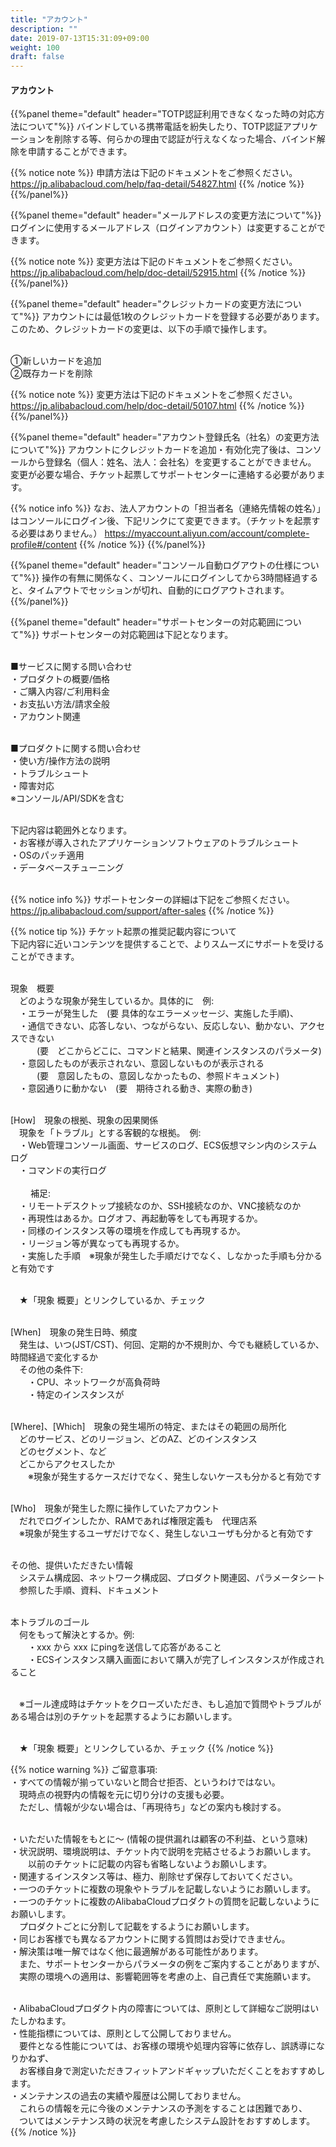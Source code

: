 ```yaml
---
title: "アカウント"
description: ""
date: 2019-07-13T15:31:09+09:00
weight: 100
draft: false
---
```


#### アカウント		
{{%panel theme="default" header="TOTP認証利用できなくなった時の対応方法について"%}}
バインドしている携帯電話を紛失したり、TOTP認証アプリケーションを削除する等、何らかの理由で認証が行えなくなった場合、バインド解除を申請することができます。

{{% notice note %}}
申請方法は下記のドキュメントをご参照ください。<br>
https://jp.alibabacloud.com/help/faq-detail/54827.html
{{% /notice %}}
{{%/panel%}}

{{%panel theme="default" header="メールアドレスの変更方法について"%}}
ログインに使用するメールアドレス（ログインアカウント）は変更することができます。

{{% notice note %}}
変更方法は下記のドキュメントをご参照ください。<br>
https://jp.alibabacloud.com/help/doc-detail/52915.html
{{% /notice %}}
{{%/panel%}}

{{%panel theme="default" header="クレジットカードの変更方法について"%}}
アカウントには最低1枚のクレジットカードを登録する必要があります。<br>
このため、クレジットカードの変更は、以下の手順で操作します。<br><br>

①新しいカードを追加<br>
②既存カードを削除

{{% notice note %}}
変更方法は下記のドキュメントをご参照ください。<br>
https://jp.alibabacloud.com/help/doc-detail/50107.html
{{% /notice %}}
{{%/panel%}}

{{%panel theme="default" header="アカウント登録氏名（社名）の変更方法について"%}}
アカウントにクレジットカードを追加・有効化完了後は、コンソールから登録名（個人：姓名、法人：会社名）を変更することができません。<br>
変更が必要な場合、チケット起票してサポートセンターに連絡する必要があります。

{{% notice info %}}
なお、法人アカウントの「担当者名（連絡先情報の姓名）」はコンソールにログイン後、下記リンクにて変更できます。（チケットを起票する必要はありません。）
https://myaccount.aliyun.com/account/complete-profile#/content
{{% /notice %}}
{{%/panel%}}

{{%panel theme="default" header="コンソール自動ログアウトの仕様について"%}}
操作の有無に関係なく、コンソールにログインしてから3時間経過すると、タイムアウトでセッションが切れ、自動的にログアウトされます。
{{%/panel%}}

{{%panel theme="default" header="サポートセンターの対応範囲について"%}}
サポートセンターの対応範囲は下記となります。<br><br>

■サービスに関する問い合わせ<br>
・プロダクトの概要/価格<br>
・ご購入内容/ご利用料金<br>
・お支払い方法/請求全般<br>
・アカウント関連<br><br>

■プロダクトに関する問い合わせ<br>
・使い方/操作方法の説明<br>
・トラブルシュート<br>
・障害対応<br>
※コンソール/API/SDKを含む<br><br>

下記内容は範囲外となります。<br>
・お客様が導入されたアプリケーションソフトウェアのトラブルシュート<br>
・OSのパッチ適用<br>
・データベースチューニング<br><br>

{{% notice info %}}
サポートセンターの詳細は下記をご参照ください。<br>
https://jp.alibabacloud.com/support/after-sales
{{% /notice %}}

{{% notice tip %}}
チケット起票の推奨記載内容について<br>
下記内容に近いコンテンツを提供することで、よりスムーズにサポートを受けることができます。<br><br>

現象　概要<br>
　どのような現象が発生しているか。具体的に　例:<br>
　・エラーが発生した　(要 具体的なエラーメッセージ、実施した手順)、<br>
　・通信できない、応答しない、つながらない、反応しない、動かない、アクセスできない<br>
　　　(要　どこからどこに、コマンドと結果、関連インスタンスのパラメータ)<br>
　・意図したものが表示されない、意図しないものが表示される<br>
　　　(要　意図したもの、意図しなかったもの、参照ドキュメント)<br>
　・意図通りに動かない　(要　期待される動き、実際の動き)<br><br>

[How]　現象の根拠、現象の因果関係<br>
　現象を「トラブル」とする客観的な根拠。　例:<br>
　・Web管理コンソール画面、サービスのログ、ECS仮想マシン内のシステムログ<br>
　・コマンドの実行ログ<br><br>
　
　補足:<br>
　・リモートデスクトップ接続なのか、SSH接続なのか、VNC接続なのか<br>
　・再現性はあるか。ログオフ、再起動等をしても再現するか。<br>
　・同様のインスタンス等の環境を作成しても再現するか。<br>
　・リージョン等が異なっても再現するか。<br>
　・実施した手順　※現象が発生した手順だけでなく、しなかった手順も分かると有効です<br><br>

　★「現象 概要」とリンクしているか、チェック<br><br>

[When]　現象の発生日時、頻度<br>
　発生は、いつ(JST/CST)、何回、定期的か不規則か、今でも継続しているか、時間経過で変化するか<br>
　その他の条件下:<br>
　　・CPU、ネットワークが高負荷時<br>
　　・特定のインスタンスが<br><br>

[Where]、[Which]　現象の発生場所の特定、またはその範囲の局所化<br>
　どのサービス、どのリージョン、どのAZ、どのインスタンス<br>
　どのセグメント、など<br>
　どこからアクセスしたか<br>
　　※現象が発生するケースだけでなく、発生しないケースも分かると有効です<br><br>

[Who]　現象が発生した際に操作していたアカウント<br>
　だれでログインしたか、RAMであれば権限定義も　代理店系<br>
　※現象が発生するユーザだけでなく、発生しないユーザも分かると有効です<br><br>

その他、提供いただきたい情報<br>
　システム構成図、ネットワーク構成図、プロダクト関連図、パラメータシート<br>
　参照した手順、資料、ドキュメント<br><br>

本トラブルのゴール<br>
　何をもって解決とするか。例:<br>
　　・xxx から xxx にpingを送信して応答があること<br>
　　・ECSインスタンス購入画面において購入が完了しインスタンスが作成されること<br><br>

　※ゴール達成時はチケットをクローズいただき、もし追加で質問やトラブルがある場合は別のチケットを起票するようにお願いします。<br><br>

　★「現象 概要」とリンクしているか、チェック
{{% /notice %}}

{{% notice warning %}}
ご留意事項:<br>
・すべての情報が揃っていないと問合せ拒否、というわけではない。<br>
　現時点の視野内の情報を元に切り分けの支援も必要。<br>
　ただし、情報が少ない場合は、「再現待ち」などの案内も検討する。<br><br>

・いただいた情報をもとに〜 (情報の提供漏れは顧客の不利益、という意味)<br>
・状況説明、環境説明は、チケット内で説明を完結させるようお願いします。<br>
　　以前のチケットに記載の内容も省略しないようお願いします。<br>
・関連するインスタンス等は、極力、削除せず保存しておいてください。<br>
・一つのチケットに複数の現象やトラブルを記載しないようにお願いします。<br>
・一つのチケットに複数のAlibabaCloudプロダクトの質問を記載しないようにお願いします。<br>
　プロダクトごとに分割して記載をするようにお願いします。<br>
・同じお客様でも異なるアカウントに関する質問はお受けできません。<br>
・解決策は唯一解ではなく他に最適解がある可能性があります。<br>
　また、サポートセンターからパラメータの例をご案内することがありますが、<br>
　実際の環境への適用は、影響範囲等を考慮の上、自己責任で実施願います。<br><br>

・AlibabaCloudプロダクト内の障害については、原則として詳細なご説明はいたしかねます。<br>
・性能指標については、原則として公開しておりません。<br>
　要件となる性能については、お客様の環境や処理内容等に依存し、誤誘導になりかねず、<br>
　お客様自身で測定いただきフィットアンドギャップいただくことをおすすめします。<br>
・メンテナンスの過去の実績や履歴は公開しておりません。<br>
　これらの情報を元に今後のメンテナンスの予測をすることは困難であり、<br>
　ついてはメンテナンス時の状況を考慮したシステム設計をおすすめします。
{{% /notice %}}

